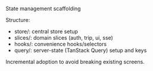 State management scaffolding

Structure:
- store/: central store setup
- slices/: domain slices (auth, trip, ui, sse)
- hooks/: convenience hooks/selectors
- query/: server-state (TanStack Query) setup and keys

Incremental adoption to avoid breaking existing screens.



